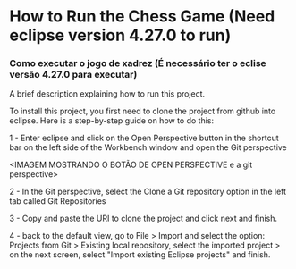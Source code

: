 # How to Run the Chess Game (Need eclipse version 4.27.0 to run)
### Como executar o jogo de xadrez (É necessário ter o eclise versão 4.27.0 para executar)


A brief description explaining how to run this project.

To install this project, you first need to clone the project from github into eclipse. Here is a step-by-step guide on how to do this:

1 - Enter eclipse and click on the Open Perspective button in the shortcut bar on the left side of the Workbench window and open the Git perspective

<IMAGEM MOSTRANDO O BOTÃO DE OPEN PERSPECTIVE e a git perspective>

2 - In the Git perspective, select the Clone a Git repository option in the left tab called Git Repositories

<IMAGEM MOSTRANDO a tela>

3 - Copy and paste the URI to clone the project and click next and finish.

4 - back to the default view, go to File > Import and select the option: Projects from Git > Existing local repository, select the imported project > on the next screen, select "Import existing Eclipse projects" and finish.
